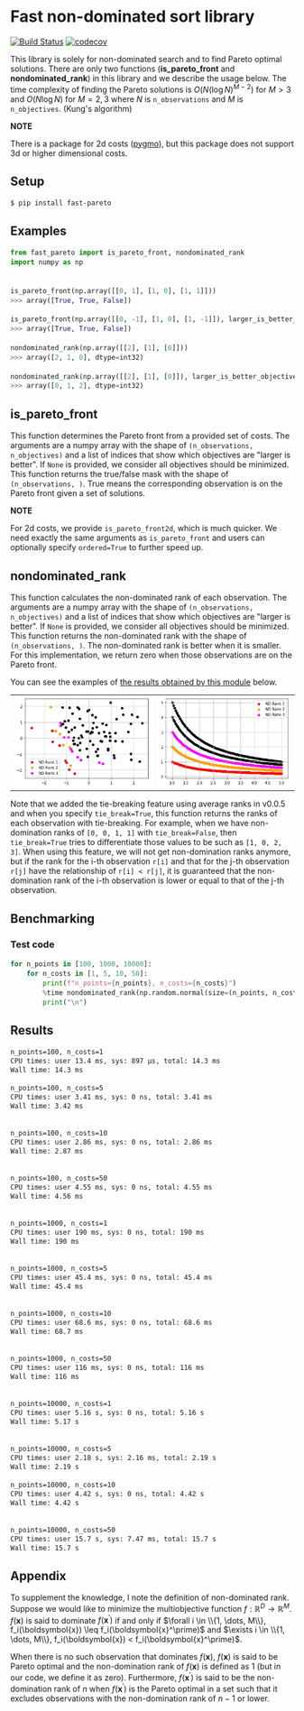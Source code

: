 # Fast non-dominated sort library

[![Build Status](https://github.com/nabenabe0928/fast-pareto/workflows/Functionality%20test/badge.svg?branch=main)](https://github.com/nabenabe0928/fast-pareto)
[![codecov](https://codecov.io/gh/nabenabe0928/fast-pareto/branch/main/graph/badge.svg?token=ZBJJ77IHI4)](https://codecov.io/gh/nabenabe0928/fast-pareto)

This library is solely for non-dominated search and to find Pareto optimal solutions.
There are only two functions (**is_pareto_front** and **nondominated_rank**) in this library and we describe the usage below.
The time complexity of finding the Pareto solutions is $O(N (\log N)^{M - 2})$ for $M > 3$ and $O(N\log N)$ for $M = 2, 3$ where $N$ is `n_observations` and $M$ is `n_objectives`. (Kung's algorithm)

**NOTE**

There is a package for 2d costs ([pygmo](https://esa.github.io/pygmo2/)), but this package does not support 3d or higher dimensional costs.


## Setup

```shell
$ pip install fast-pareto
```

## Examples

```python
from fast_pareto import is_pareto_front, nondominated_rank
import numpy as np


is_pareto_front(np.array([[0, 1], [1, 0], [1, 1]]))
>>> array([True, True, False])

is_pareto_front(np.array([[0, -1], [1, 0], [1, -1]]), larger_is_better_objectives=[1])
>>> array([True, True, False])

nondominated_rank(np.array([[2], [1], [0]]))
>>> array([2, 1, 0], dtype=int32)

nondominated_rank(np.array([[2], [1], [0]]), larger_is_better_objectives=[0])
>>> array([0, 1, 2], dtype=int32)
```

## is_pareto_front

This function determines the Pareto front from a provided set of costs.
The arguments are a numpy array with the shape of `(n_observations, n_objectives)` and a list of indices that show which objectives are "larger is better".
If `None` is provided, we consider all objectives should be minimized.
This function returns the true/false mask with the shape of `(n_observations, )`.
True means the corresponding observation is on the Pareto front given a set of solutions.

**NOTE**

For 2d costs, we provide `is_pareto_front2d`, which is much quicker.
We need exactly the same arguments as `is_pareto_front` and users can optionally specify `ordered=True` to further speed up.

## nondominated_rank

This function calculates the non-dominated rank of each observation.
The arguments are a numpy array with the shape of `(n_observations, n_objectives)` and a list of indices that show which objectives are "larger is better".
If `None` is provided, we consider all objectives should be minimized.
This function returns the non-dominated rank with the shape of `(n_observations, )`.
The non-dominated rank is better when it is smaller.
For this implementation, we return zero when those observations are on the Pareto front.

You can see the examples of [the results obtained by this module](example/example_visualizations.ipynb) below.
<table>
    <tr>
        <td><img src="figs/nd-rank-gauss.png" alt=""></td>
        <td><img src="figs/nd-rank-inv.png" alt=""></td>
    </tr>
</table>

Note that we added the tie-breaking feature using average ranks in v0.0.5
and when you specify `tie_break=True`, this function returns the ranks of each observation
with tie-breaking.
For example, when we have non-domination ranks of `[0, 0, 1, 1]` with `tie_break=False`,
then `tie_break=True` tries to differentiate those values to be such as `[1, 0, 2, 3]`.
When using this feature, we will not get non-domination ranks anymore,
but if the rank for the i-th observation `r[i]` and that for the j-th observation `r[j]`
have the relationship of `r[i] < r[j]`, it is guaranteed that the non-domination rank
of the i-th observation is lower or equal to that of the j-th observation.

## Benchmarking
### Test code

```python
for n_points in [100, 1000, 10000]:
    for n_costs in [1, 5, 10, 50]:
        print(f"n_points={n_points}, n_costs={n_costs}")
        %time nondominated_rank(np.random.normal(size=(n_points, n_costs)))
        print("\n")
```

## Results

```shell
n_points=100, n_costs=1
CPU times: user 13.4 ms, sys: 897 µs, total: 14.3 ms
Wall time: 14.3 ms

n_points=100, n_costs=5
CPU times: user 3.41 ms, sys: 0 ns, total: 3.41 ms
Wall time: 3.42 ms


n_points=100, n_costs=10
CPU times: user 2.86 ms, sys: 0 ns, total: 2.86 ms
Wall time: 2.87 ms


n_points=100, n_costs=50
CPU times: user 4.55 ms, sys: 0 ns, total: 4.55 ms
Wall time: 4.56 ms


n_points=1000, n_costs=1
CPU times: user 190 ms, sys: 0 ns, total: 190 ms
Wall time: 190 ms


n_points=1000, n_costs=5
CPU times: user 45.4 ms, sys: 0 ns, total: 45.4 ms
Wall time: 45.4 ms


n_points=1000, n_costs=10
CPU times: user 68.6 ms, sys: 0 ns, total: 68.6 ms
Wall time: 68.7 ms


n_points=1000, n_costs=50
CPU times: user 116 ms, sys: 0 ns, total: 116 ms
Wall time: 116 ms


n_points=10000, n_costs=1
CPU times: user 5.16 s, sys: 0 ns, total: 5.16 s
Wall time: 5.17 s


n_points=10000, n_costs=5
CPU times: user 2.18 s, sys: 2.16 ms, total: 2.19 s
Wall time: 2.19 s

n_points=10000, n_costs=10
CPU times: user 4.42 s, sys: 0 ns, total: 4.42 s
Wall time: 4.42 s


n_points=10000, n_costs=50
CPU times: user 15.7 s, sys: 7.47 ms, total: 15.7 s
Wall time: 15.7 s
```

## Appendix

To supplement the knowledge, I note the definition of non-dominated rank.
Suppose we would like to minimize the multiobjective function $f: \mathbb{R}^D \rightarrow \mathbb{R}^M$. $f(\boldsymbol{x})$ is said to dominate $f(\boldsymbol{x}^\prime)$ if and only if $\forall i \in \\{1, \dots, M\\}, f_i(\boldsymbol{x}) \leq f_i(\boldsymbol{x}^\prime)$ and $\exists i \in \\{1, \dots, M\\}, f_i(\boldsymbol{x}) < f_i(\boldsymbol{x}^\prime)$.

When there is no such observation that dominates $f(\boldsymbol{x})$, $f(\boldsymbol{x})$ is said to be Pareto optimal and the non-domination rank of $f(\boldsymbol{x})$ is defined as 1 (but in our code, we define it as zero).
Furthermore, $f(\boldsymbol{x}^\prime)$ is said to be the non-domination rank of $n$ when $f(\boldsymbol{x}^\prime)$ is the Pareto optimal in a set such that it excludes observations with the non-domination rank of $n - 1$ or lower.
